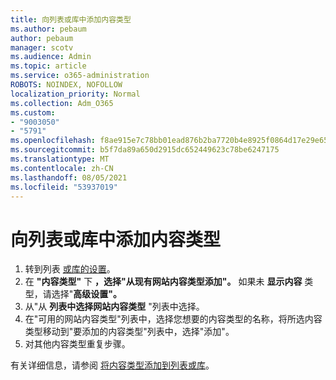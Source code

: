 ```yaml
---
title: 向列表或库中添加内容类型
ms.author: pebaum
author: pebaum
manager: scotv
ms.audience: Admin
ms.topic: article
ms.service: o365-administration
ROBOTS: NOINDEX, NOFOLLOW
localization_priority: Normal
ms.collection: Adm_O365
ms.custom:
- "9003050"
- "5791"
ms.openlocfilehash: f8ae915e7c78bb01ead876b2ba7720b4e8925f0864d17e29e65a3f664a79dda1
ms.sourcegitcommit: b5f7da89a650d2915dc652449623c78be6247175
ms.translationtype: MT
ms.contentlocale: zh-CN
ms.lasthandoff: 08/05/2021
ms.locfileid: "53937019"
---
```

# <a name="add-a-content-type-to-a-list-or-library"></a>向列表或库中添加内容类型

1. 转到列表  [或库的设置](https://support.microsoft.com/en-us/office/edit-list-settings-in-sharepoint-online-4d35793b-246e-42a3-990c-563a83795b7f)。
2. 在 **"内容类型"** 下 **，选择"从现有网站内容类型添加"。** 如果未 **显示内容** 类型，请选择"**高级设置"。**
3. 从"从  **列表中选择网站内容类型**  "列表中选择。
4. 在"可用的网站内容类型"列表中，选择您想要的内容类型的名称，将所选内容类型移动到"要添加的内容类型"列表中，选择"添加"。
5. 对其他内容类型重复步骤。

有关详细信息，请参阅  [将内容类型添加到列表或库](https://support.microsoft.com/en-us/office/add-a-content-type-to-a-list-or-library-917366ae-f7a2-47ad-87a5-9689a1884e60)。